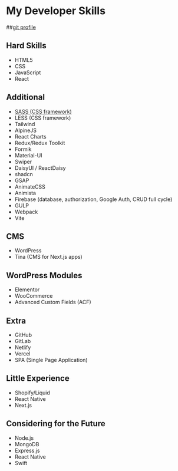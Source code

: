 # My Developer Skills 

##[git profile](https://github.com/NM-tl/)

## Hard Skills

- HTML5
- CSS
- JavaScript
- React

## Additional

- [SASS (CSS framework)](https://sass-lang.com/)
- LESS (CSS framework)
- Tailwind
- AlpineJS
- React Charts
- Redux/Redux Toolkit
- Formik
- Material-UI
- Swiper
- DaisyUI / ReactDaisy
- shadcn
- GSAP
- AnimateCSS
- Animista
- Firebase (database, authorization, Google Auth, CRUD full cycle)
- GULP
- Webpack
- Vite

## CMS

- WordPress
- Tina (CMS for Next.js apps)

## WordPress Modules

- Elementor
- WooCommerce
- Advanced Custom Fields (ACF)

## Extra

- GitHub
- GitLab
- Netlify
- Vercel
- SPA (Single Page Application)

## Little Experience

- Shopify/Liquid
- React Native
- Next.js

## Considering for the Future

- Node.js
- MongoDB
- Express.js
- React Native
- Swift

